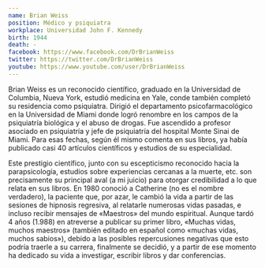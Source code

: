```yaml
---
name: Brian Weiss
position: Médico y psiquiatra
workplace: Universidad John F. Kennedy
birth: 1944
death: -
facebook: https://www.facebook.com/DrBrianWeiss
twitter: https://twitter.com/DrBrianWeiss
youtube: https://www.youtube.com/user/DrBrianWeiss
---
```

Brian Weiss es un reconocido científico, graduado en la Universidad de Columbia, Nueva York, estudió medicina en Yale, conde también completó su residencia como psiquiatra. Dirigió el departamento psicofarmacológico en la Universidad de Miami donde logró renombre en los campos de la psiquiatría biológica y el abuso de drogas. Fue ascendido a profesor asociado en psiquiatría y jefe de psiquiatría del hospital Monte Sinai de Miami. Para esas fechas, según él mismo comenta en sus libros, ya había publicado casi 40 artículos científicos y estudios de su especialidad.

Este prestigio científico, junto con su escepticismo reconocido hacia la parapsicología, estudios sobre experiencias cercanas a la muerte, etc. son precisamente su principal aval (a mi juicio) para otorgar credibilidad a lo que relata en sus libros. En 1980 conoció a Catherine (no es el nombre verdadero), la paciente que, por azar, le cambió la vida a partir de las sesiones de hipnosis regresiva, al relatarle numerosas vidas pasadas, e incluso recibir mensajes de «Maestros» del mundo espiritual. Aunque tardó 4 años (1.988) en atreverse a publicar su primer libro, «Muchas vidas, muchos maestros» (también editado en español como «muchas vidas, muchos sabios»), debido a las posibles repercusiones negativas que esto podría traerle a su carrera, finalmente se decidió, y a partir de ese momento ha dedicado su vida a investigar, escribir libros y dar conferencias.
